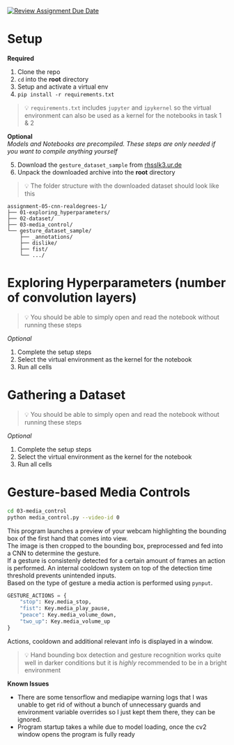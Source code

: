 [![Review Assignment Due Date](https://classroom.github.com/assets/deadline-readme-button-22041afd0340ce965d47ae6ef1cefeee28c7c493a6346c4f15d667ab976d596c.svg)](https://classroom.github.com/a/BOO70ufO)

# Setup

**Required**  

1. Clone the repo
2. `cd` into the **root** directory
3. Setup and activate a virtual env
4. `pip install -r requirements.txt`

> 💡 `requirements.txt` includes `jupyter` and `ipykernel` so the virtual environment can also be used as a kernel for the notebooks in task 1 & 2

**Optional**  
*Models and Notebooks are precompiled. These steps are only needed if you want to compile anything yourself*  

5. Download the `gesture_dataset_sample` from [rhsslk3.ur.de](https://rhsslk3.ur.de/~sca04209/gesture_dataset_sample.zip)
6. Unpack the downloaded archive into the **root** directory

> 💡 The folder structure with the downloaded dataset should look like this
```
assignment-05-cnn-realdegrees-1/
├── 01-exploring_hyperparameters/
├── 02-dataset/
├── 03-media_control/
└── gesture_dataset_sample/
    ├── _annotations/
    ├── dislike/
    ├── fist/
    └── .../
```

# Exploring Hyperparameters (number of convolution layers)

> 💡 You should be able to simply open and read the notebook without running these steps

*Optional*
1. Complete the setup steps
2. Select the virtual environment as the kernel for the notebook
3. Run all cells

# Gathering a Dataset 

> 💡 You should be able to simply open and read the notebook without running these steps

*Optional*
1. Complete the setup steps
2. Select the virtual environment as the kernel for the notebook
3. Run all cells

# Gesture-based Media Controls

```sh
cd 03-media_control
python media_control.py --video-id 0
```

This program launches a preview of your webcam highlighting the bounding box of the first hand that comes into view.  
The image is then cropped to the bounding box, preprocessed and fed into a CNN to determine the gesture.  
If a gesture is consistenly detected for a certain amount of frames an action is performed.
An internal cooldown system on top of the detection time threshold prevents unintended inputs.  
Based on the type of gesture a media action is performed using `pynput`.  

```py
GESTURE_ACTIONS = {
    "stop": Key.media_stop,
    "fist": Key.media_play_pause,
    "peace": Key.media_volume_down,
    "two_up": Key.media_volume_up
}
```

Actions, cooldown and additional relevant info is displayed in a window.

> 💡 Hand bounding box detection and gesture recognition works quite well in darker conditions but it is *highly* recommended to be in a bright environment

**Known Issues**  
- There are some tensorflow and mediapipe warning logs that I was unable to get rid of without a bunch of unnecessary guards and environment variable overrides so I just kept them there, they can be ignored.
- Program startup takes a while due to model loading, once the cv2 window opens the program is fully ready  